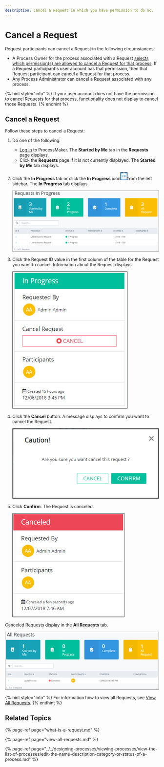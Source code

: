 ```yaml
---
description: Cancel a Request in which you have permission to do so.
---
```


# Cancel a Request

Request participants can cancel a Request in the following circumstances:

* A Process Owner for the process associated with a Request [selects which permission\(s\) are allowed to cancel a Request for that process](../../designing-processes/viewing-processes/view-the-list-of-processes/edit-the-name-description-category-or-status-of-a-process.md#edit-general-information-about-a-process). If a Request participant's user account has that permission, then that Request participant can cancel a Request for that process.
* Any Process Administrator can cancel a Request associated with any process.

{% hint style="info" %}
If your user account does not have the permission to cancel Requests for that process, functionality does not display to cancel those Requests.
{% endhint %}

## Cancel a Request

Follow these steps to cancel a Request:

1. Do one of the following:
   * [Log in](../log-in.md#log-in) to ProcessMaker. The **Started by Me** tab in the **Requests** page displays.
   * Click the **Requests** page if it is not currently displayed. The **Started by Me** tab displays.
2. Click the **In Progress** tab or click the **In Progress** icon![](../../.gitbook/assets/in-progress-icon-request.png)from the left sidebar. The **In Progress** tab displays.  

   ![](../../.gitbook/assets/in-progress-request.png)

3. Click the Request ID value in the first column of the table for the Request you want to cancel. Information about the Request displays.  

   ![](../../.gitbook/assets/in-progress-request-to-cancel-request-requests%20%281%29.png)

4. Click the **Cancel** button. A message displays to confirm you want to cancel the Request.  

   ![](../../.gitbook/assets/cancel-request-confirmation-screen-requests.png)

5. Click **Confirm**. The Request is canceled.  

   ![](../../.gitbook/assets/canceled-request-requests.png)

Canceled Requests display in the **All Requests** tab.

![Canceled Request in the All Requests tab](../../.gitbook/assets/canceled-request-in-all-requests-tab-requests.png)

{% hint style="info" %}
For information how to view all Requests, see [View All Requests](view-all-requests.md).
{% endhint %}

## Related Topics

{% page-ref page="what-is-a-request.md" %}

{% page-ref page="view-all-requests.md" %}

{% page-ref page="../../designing-processes/viewing-processes/view-the-list-of-processes/edit-the-name-description-category-or-status-of-a-process.md" %}

